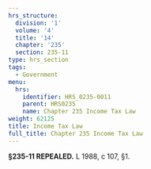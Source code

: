 ```yaml
---
hrs_structure:
  division: '1'
  volume: '4'
  title: '14'
  chapter: '235'
  section: 235-11
type: hrs_section
tags:
  - Government
menu:
  hrs:
    identifier: HRS_0235-0011
    parent: HRS0235
    name: Chapter 235 Income Tax Law
weight: 62125
title: Income Tax Law
full_title: Chapter 235 Income Tax Law
---
```

**§235-11 REPEALED.** L 1988, c 107, §1.